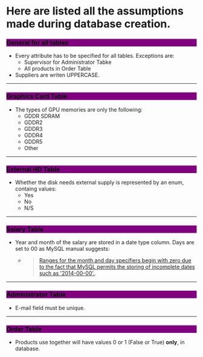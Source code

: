 # Here are listed all the assumptions made during database creation.

### <div style="background-color: Purple;color:black;"> General for all tables </div>
* Every attribute has to be specified for all tables. Exceptions are:
  * Supervisor for Administrator Tabke
  * All products in Order Table
* Suppliers are writen UPPERCASE.
---
### <div style="background-color: Purple;color:black;"> Graphics Card Table </div>
* The types of GPU memories are only the following: 
  * GDDR SDRAM
  * GDDR2
  * GDDR3
  * GDDR4
  * GDDR5
  * Other
---
### <div style="background-color: Purple;color:black;"> External HD Table </div>
* Whether the disk needs external supply is represented by an enum, containg values:
  * Yes
  * No
  * N/S
---
### <div style="background-color: Purple;color:black;"> Salary Table </div>
* Year and month of the salary are stored in a date type column. Days are set to 00 as MySQL manual suggests:
  * >[Ranges for the month and day specifiers begin with zero due to the fact that MySQL permits the storing of incomplete dates such as '2014-00-00'.](https://dev.mysql.com/doc/refman/8.0/en/date-and-time-functions.html#function_date-format).
---
### <div style="background-color: Purple;color:black;"> Administrator Table </div>
* E-mail field must be unique. 
---
### <div style="background-color: Purple;color:black;"> Order Table </div>
* Products use together will have values 0 or 1 (False or True) __only__, in database. 
